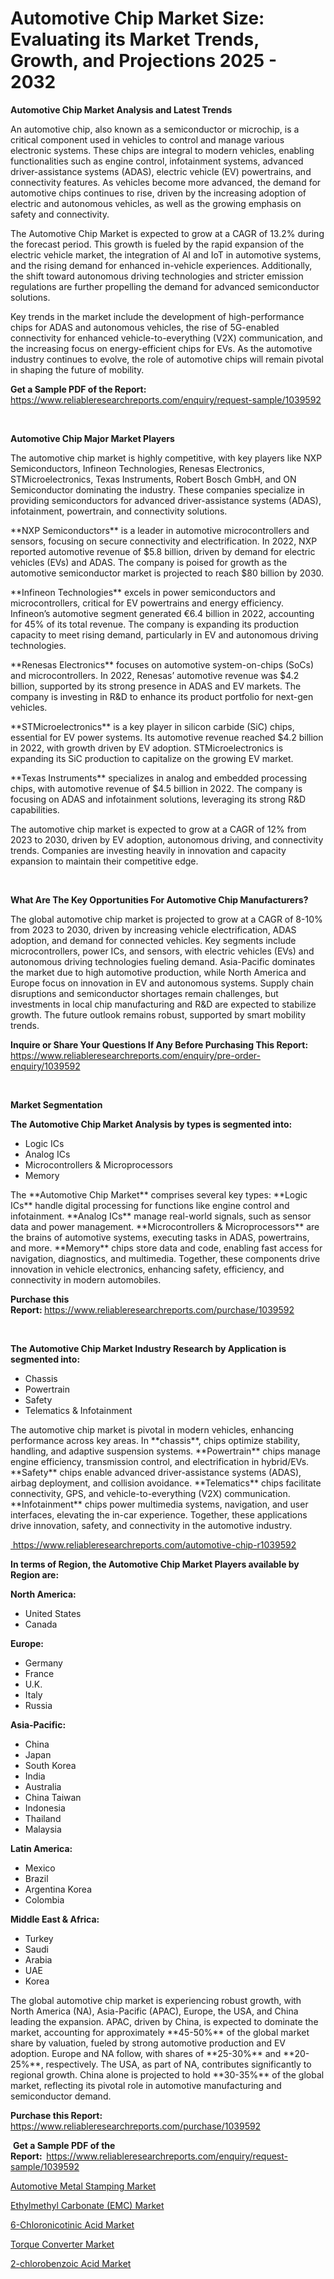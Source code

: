 <p><h1>Automotive Chip Market Size: Evaluating its Market Trends, Growth, and Projections 2025 - 2032</h1></p><p><strong>Automotive Chip Market Analysis and Latest Trends</strong></p>
<p><p>An automotive chip, also known as a semiconductor or microchip, is a critical component used in vehicles to control and manage various electronic systems. These chips are integral to modern vehicles, enabling functionalities such as engine control, infotainment systems, advanced driver-assistance systems (ADAS), electric vehicle (EV) powertrains, and connectivity features. As vehicles become more advanced, the demand for automotive chips continues to rise, driven by the increasing adoption of electric and autonomous vehicles, as well as the growing emphasis on safety and connectivity.</p><p>The Automotive Chip Market is expected to grow at a CAGR of 13.2% during the forecast period. This growth is fueled by the rapid expansion of the electric vehicle market, the integration of AI and IoT in automotive systems, and the rising demand for enhanced in-vehicle experiences. Additionally, the shift toward autonomous driving technologies and stricter emission regulations are further propelling the demand for advanced semiconductor solutions.</p><p>Key trends in the market include the development of high-performance chips for ADAS and autonomous vehicles, the rise of 5G-enabled connectivity for enhanced vehicle-to-everything (V2X) communication, and the increasing focus on energy-efficient chips for EVs. As the automotive industry continues to evolve, the role of automotive chips will remain pivotal in shaping the future of mobility.</p></p>
<p><strong>Get a Sample PDF of the Report:&nbsp;</strong> <a href="https://www.reliableresearchreports.com/enquiry/request-sample/1039592?utm_campaign=24&utm_medium=2&utm_source=Github&utm_content=ia&utm_term=21012025&utm_id=automotive-chip">https://www.reliableresearchreports.com/enquiry/request-sample/1039592</a></p>
<p>&nbsp;</p>
<p><strong>Automotive Chip Major Market Players</strong></p>
<p><p>The automotive chip market is highly competitive, with key players like NXP Semiconductors, Infineon Technologies, Renesas Electronics, STMicroelectronics, Texas Instruments, Robert Bosch GmbH, and ON Semiconductor dominating the industry. These companies specialize in providing semiconductors for advanced driver-assistance systems (ADAS), infotainment, powertrain, and connectivity solutions.</p><p>**NXP Semiconductors** is a leader in automotive microcontrollers and sensors, focusing on secure connectivity and electrification. In 2022, NXP reported automotive revenue of $5.8 billion, driven by demand for electric vehicles (EVs) and ADAS. The company is poised for growth as the automotive semiconductor market is projected to reach $80 billion by 2030.</p><p>**Infineon Technologies** excels in power semiconductors and microcontrollers, critical for EV powertrains and energy efficiency. Infineon’s automotive segment generated €6.4 billion in 2022, accounting for 45% of its total revenue. The company is expanding its production capacity to meet rising demand, particularly in EV and autonomous driving technologies.</p><p>**Renesas Electronics** focuses on automotive system-on-chips (SoCs) and microcontrollers. In 2022, Renesas’ automotive revenue was $4.2 billion, supported by its strong presence in ADAS and EV markets. The company is investing in R&D to enhance its product portfolio for next-gen vehicles.</p><p>**STMicroelectronics** is a key player in silicon carbide (SiC) chips, essential for EV power systems. Its automotive revenue reached $4.2 billion in 2022, with growth driven by EV adoption. STMicroelectronics is expanding its SiC production to capitalize on the growing EV market.</p><p>**Texas Instruments** specializes in analog and embedded processing chips, with automotive revenue of $4.5 billion in 2022. The company is focusing on ADAS and infotainment solutions, leveraging its strong R&D capabilities.</p><p>The automotive chip market is expected to grow at a CAGR of 12% from 2023 to 2030, driven by EV adoption, autonomous driving, and connectivity trends. Companies are investing heavily in innovation and capacity expansion to maintain their competitive edge.</p></p>
<p>&nbsp;</p>
<p><strong>What Are The Key Opportunities For Automotive Chip Manufacturers?</strong></p>
<p><p>The global automotive chip market is projected to grow at a CAGR of 8-10% from 2023 to 2030, driven by increasing vehicle electrification, ADAS adoption, and demand for connected vehicles. Key segments include microcontrollers, power ICs, and sensors, with electric vehicles (EVs) and autonomous driving technologies fueling demand. Asia-Pacific dominates the market due to high automotive production, while North America and Europe focus on innovation in EV and autonomous systems. Supply chain disruptions and semiconductor shortages remain challenges, but investments in local chip manufacturing and R&D are expected to stabilize growth. The future outlook remains robust, supported by smart mobility trends.</p></p>
<p><strong>Inquire or Share Your Questions If Any Before Purchasing This Report:</strong> <a href="https://www.reliableresearchreports.com/enquiry/pre-order-enquiry/1039592?utm_campaign=24&utm_medium=2&utm_source=Github&utm_content=ia&utm_term=21012025&utm_id=automotive-chip">https://www.reliableresearchreports.com/enquiry/pre-order-enquiry/1039592</a></p>
<p>&nbsp;</p>
<p><strong>Market Segmentation</strong></p>
<p><strong>The Automotive Chip Market Analysis by types is segmented into:</strong></p>
<p><ul><li>Logic ICs</li><li>Analog ICs</li><li>Microcontrollers & Microprocessors</li><li>Memory</li></ul></p>
<p><p>The **Automotive Chip Market** comprises several key types: **Logic ICs** handle digital processing for functions like engine control and infotainment. **Analog ICs** manage real-world signals, such as sensor data and power management. **Microcontrollers & Microprocessors** are the brains of automotive systems, executing tasks in ADAS, powertrains, and more. **Memory** chips store data and code, enabling fast access for navigation, diagnostics, and multimedia. Together, these components drive innovation in vehicle electronics, enhancing safety, efficiency, and connectivity in modern automobiles.</p></p>
<p><strong>Purchase this Report:&nbsp;</strong><a href="https://www.reliableresearchreports.com/purchase/1039592?utm_campaign=24&utm_medium=2&utm_source=Github&utm_content=ia&utm_term=21012025&utm_id=automotive-chip">https://www.reliableresearchreports.com/purchase/1039592</a></p>
<p>&nbsp;</p>
<p><strong>The Automotive Chip Market Industry Research by Application is segmented into:</strong></p>
<p><ul><li>Chassis</li><li>Powertrain</li><li>Safety</li><li>Telematics & Infotainment</li></ul></p>
<p><p>The automotive chip market is pivotal in modern vehicles, enhancing performance across key areas. In **chassis**, chips optimize stability, handling, and adaptive suspension systems. **Powertrain** chips manage engine efficiency, transmission control, and electrification in hybrid/EVs. **Safety** chips enable advanced driver-assistance systems (ADAS), airbag deployment, and collision avoidance. **Telematics** chips facilitate connectivity, GPS, and vehicle-to-everything (V2X) communication. **Infotainment** chips power multimedia systems, navigation, and user interfaces, elevating the in-car experience. Together, these applications drive innovation, safety, and connectivity in the automotive industry.</p></p>
<p><a href="https://www.reliableresearchreports.com/automotive-chip-r1039592?utm_campaign=24&utm_medium=2&utm_source=Github&utm_content=ia&utm_term=21012025&utm_id=automotive-chip">&nbsp;https://www.reliableresearchreports.com/automotive-chip-r1039592</a></p>
<p><strong>In terms of Region, the Automotive Chip Market Players available by Region are:</strong></p>
<p>
    <p> <strong> North America: </strong>
        <ul>
            <li>United States</li>
            <li>Canada</li>
        </ul>
        </p> 
    <p> <strong> Europe: </strong>
        <ul>
            <li>Germany</li>
            <li>France</li>
            <li>U.K.</li>
            <li>Italy</li>
            <li>Russia</li>
        </ul>
        </p> 
    <p> <strong> Asia-Pacific: </strong>
        <ul>
            <li>China</li>
            <li>Japan</li>
            <li>South Korea</li>
            <li>India</li>
            <li>Australia</li>
            <li>China Taiwan</li>
            <li>Indonesia</li>
            <li>Thailand</li>
            <li>Malaysia</li>
        </ul>
        </p> 
    <p> <strong> Latin America: </strong>
        <ul>
            <li>Mexico</li>
            <li>Brazil</li>
            <li>Argentina Korea</li>
            <li>Colombia</li>
        </ul>
        </p> 
    <p> <strong> Middle East & Africa: </strong>
        <ul>
            <li>Turkey</li>
            <li>Saudi</li>
            <li>Arabia</li>
            <li>UAE</li>
            <li>Korea</li>
        </ul>
    </p>
    </p>
<p><p>The global automotive chip market is experiencing robust growth, with North America (NA), Asia-Pacific (APAC), Europe, the USA, and China leading the expansion. APAC, driven by China, is expected to dominate the market, accounting for approximately **45-50%** of the global market share by valuation, fueled by strong automotive production and EV adoption. Europe and NA follow, with shares of **25-30%** and **20-25%**, respectively. The USA, as part of NA, contributes significantly to regional growth. China alone is projected to hold **30-35%** of the global market, reflecting its pivotal role in automotive manufacturing and semiconductor demand.</p></p>
<p><strong>Purchase this Report: </strong><a href="https://www.reliableresearchreports.com/purchase/1039592?utm_campaign=24&utm_medium=2&utm_source=Github&utm_content=ia&utm_term=21012025&utm_id=automotive-chip">https://www.reliableresearchreports.com/purchase/1039592</a></p>
<p>&nbsp;<strong>Get a Sample PDF of the Report:&nbsp;&nbsp;</strong><a href="https://www.reliableresearchreports.com/enquiry/request-sample/1039592?utm_campaign=24&utm_medium=2&utm_source=Github&utm_content=ia&utm_term=21012025&utm_id=automotive-chip">https://www.reliableresearchreports.com/enquiry/request-sample/1039592</a></p>
<p><strong></strong></p>
<p><p><a href="https://github.com/steidmindy199393/Market-Research-Report-List-1/blob/main/automotive-metal-stamping-market.md?utm_campaign=24&utm_medium=2&utm_source=Github&utm_content=ia&utm_term=21012025&utm_id=automotive-chip">Automotive Metal Stamping Market</a></p><p><a href="https://www.linkedin.com/pulse/global-ethylmethyl-carbonate-emc-market-report-2025-2032-size-voizc?utm_campaign=24&utm_medium=2&utm_source=Github&utm_content=ia&utm_term=21012025&utm_id=automotive-chip">Ethylmethyl Carbonate (EMC) Market</a></p><p><a href="https://www.linkedin.com/pulse/analysis-global-6-chloronicotinic-acid-market-present-landscape-3cphf?utm_campaign=24&utm_medium=2&utm_source=Github&utm_content=ia&utm_term=21012025&utm_id=automotive-chip">6-Chloronicotinic Acid Market</a></p><p><a href="https://github.com/yazminwollma30/Market-Research-Report-List-1/blob/main/torque-converter-market.md?utm_campaign=24&utm_medium=2&utm_source=Github&utm_content=ia&utm_term=21012025&utm_id=automotive-chip">Torque Converter Market</a></p><p><a href="https://www.linkedin.com/pulse/whats-fueling-2-chlorobenzoic-acid-markets-growth-82-cagr-projected-j73ne?utm_campaign=24&utm_medium=2&utm_source=Github&utm_content=ia&utm_term=21012025&utm_id=automotive-chip">2-chlorobenzoic Acid Market</a></p></p>